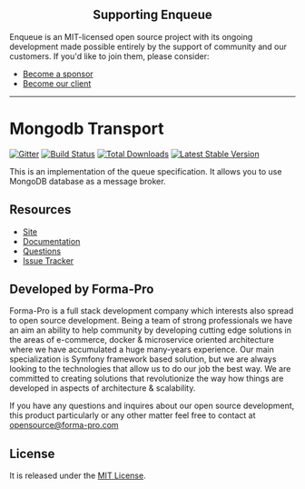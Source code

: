 <h2 align="center">Supporting Enqueue</h2>

Enqueue is an MIT-licensed open source project with its ongoing development made possible entirely by the support of community and our customers. If you'd like to join them, please consider:

- [Become a sponsor](https://www.patreon.com/makasim)
- [Become our client](http://forma-pro.com/)

---

# Mongodb Transport

[![Gitter](https://badges.gitter.im/php-enqueue/Lobby.svg)](https://gitter.im/php-enqueue/Lobby)
[![Build Status](https://img.shields.io/github/workflow/status/php-enqueue/mongodb/CI)](https://github.com/php-enqueue/mongodb/actions?query=workflow%3ACI)
[![Total Downloads](https://poser.pugx.org/enqueue/mongodb/d/total.png)](https://packagist.org/packages/enqueue/mongodb)
[![Latest Stable Version](https://poser.pugx.org/enqueue/mongodb/version.png)](https://packagist.org/packages/enqueue/mongodb)

This is an implementation of the queue specification. It allows you to use MongoDB database as a message broker.

## Resources

* [Site](https://enqueue.forma-pro.com/)
* [Documentation](https://php-enqueue.github.io/transport/mongodb/)
* [Questions](https://gitter.im/php-enqueue/Lobby)
* [Issue Tracker](https://github.com/php-enqueue/enqueue-dev/issues)

## Developed by Forma-Pro

Forma-Pro is a full stack development company which interests also spread to open source development.
Being a team of strong professionals we have an aim an ability to help community by developing cutting edge solutions in the areas of e-commerce, docker & microservice oriented architecture where we have accumulated a huge many-years experience.
Our main specialization is Symfony framework based solution, but we are always looking to the technologies that allow us to do our job the best way. We are committed to creating solutions that revolutionize the way how things are developed in aspects of architecture & scalability.

If you have any questions and inquires about our open source development, this product particularly or any other matter feel free to contact at opensource@forma-pro.com

## License

It is released under the [MIT License](LICENSE).
